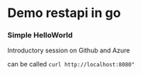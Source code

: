 # Demo restapi in go

### Simple HelloWorld

Introductory session on Github and Azure

can be called ```curl http://localhost:8080"```

